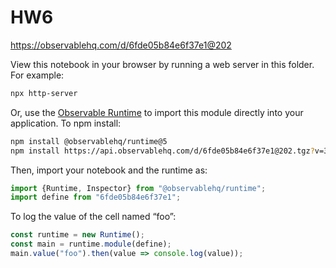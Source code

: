 # HW6

https://observablehq.com/d/6fde05b84e6f37e1@202

View this notebook in your browser by running a web server in this folder. For
example:

~~~sh
npx http-server
~~~

Or, use the [Observable Runtime](https://github.com/observablehq/runtime) to
import this module directly into your application. To npm install:

~~~sh
npm install @observablehq/runtime@5
npm install https://api.observablehq.com/d/6fde05b84e6f37e1@202.tgz?v=3
~~~

Then, import your notebook and the runtime as:

~~~js
import {Runtime, Inspector} from "@observablehq/runtime";
import define from "6fde05b84e6f37e1";
~~~

To log the value of the cell named “foo”:

~~~js
const runtime = new Runtime();
const main = runtime.module(define);
main.value("foo").then(value => console.log(value));
~~~
